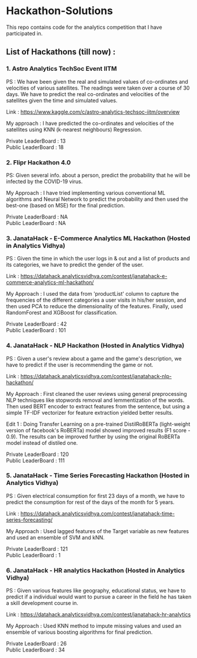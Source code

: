 # Hackathon-Solutions
This repo contains code for the analytics competition that I have participated in.

## List of Hackathons (till now) : 

### 1. Astro Analytics TechSoc Event IITM

PS : We have been given the real and simulated values of co-ordinates and velocities of various satellites. The readings were taken over a course of 30 days. We have to predict the real co-ordinates and velocities of the satellites given the time and simulated values.

Link : https://www.kaggle.com/c/astro-analytics-techsoc-iitm/overview

My approach : I have predicted the co-ordinates and velocities of the satellites using KNN (k-nearest neighbours) Regression.

Private LeaderBoard : 13 <br>
Public LeaderBoard : 18

### 2. Flipr Hackathon 4.0

PS: Given several info. about a person, predict the probability that he will be infected by the COVID-19 virus.

My Approach : I have tried implementing various conventional ML algorithms and Neural Network to predict the probability and then used the best-one (based on MSE) for the final prediction.

Private LeaderBoard : NA <br>
Public LeaderBoard : NA

### 3. JanataHack - E-Commerce Analytics ML Hackathon (Hosted in Analytics Vidhya)

PS : Given the time in which the user logs in & out and a list of products and its categories, we have to predict the gender of the user.

Link : https://datahack.analyticsvidhya.com/contest/janatahack-e-commerce-analytics-ml-hackathon/

My Approach : I used the data from 'productList' column to capture the frequencies of the different categories a user visits in his/her session, and then used PCA to reduce the dimensionality of the features. Finally, used RandomForest and XGBoost for classification.

Private LeaderBoard : 42 <br>
Public LeaderBoard : 101

### 4. JanataHack - NLP Hackathon (Hosted in Analytics Vidhya)

PS : Given a user's review about a game and the game's description, we have to predict if the user is recommending the game or not.

Link : https://datahack.analyticsvidhya.com/contest/janatahack-nlp-hackathon/

My Approach : First cleaned the user reviews using general preprocessing NLP techniques like stopwords removal and lemmentization of the words. Then used BERT encoder to extract features from the sentence, but using a simple TF-IDF vectorizer for feature extraction yielded better results.

Edit 1 : Doing Transfer Learning on a pre-trained DistilRoBERTa (light-weight version of facebook's RoBERTa) model showed improved results (F1 score - 0.9). The results can be improved further by using the original RoBERTa model instead of distiled one.

Private LeaderBoard : 120 <br>
Public LeaderBoard : 111

### 5. JanataHack - Time Series Forecasting Hackathon (Hosted in Analytics Vidhya)

PS : Given electrical consumption for first 23 days of a month, we have to predict the consumption for rest of the days of the month for 5 years.

Link : https://datahack.analyticsvidhya.com/contest/janatahack-time-series-forecasting/

My Approach : Used lagged features of the Target variable as new features and used an ensemble of SVM and kNN.

Private LeaderBoard : 121 <br>
Public LeaderBoard : 1

### 6. JanataHack - HR analytics Hackathon (Hosted in Analytics Vidhya)

PS : Given various features like geography, educational status, we have to predict if a individual would want to pursue a career in the field he has taken a skill development course in.

Link : https://datahack.analyticsvidhya.com/contest/janatahack-hr-analytics

My Approach : Used KNN method to impute missing values and used an ensemble of various boosting algorithms for final prediction.

Private LeaderBoard : 26 <br>
Public LeaderBoard : 34